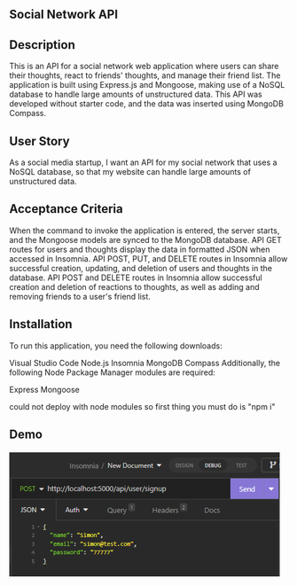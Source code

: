 ## Social Network API

## Description
This is an API for a social network web application where users can share their thoughts, react to friends' thoughts, and manage their friend list. The application is built using Express.js and Mongoose, making use of a NoSQL database to handle large amounts of unstructured data. This API was developed without starter code, and the data was inserted using MongoDB Compass.

## User Story
As a social media startup, I want an API for my social network that uses a NoSQL database, so that my website can handle large amounts of unstructured data.

## Acceptance Criteria

When the command to invoke the application is entered, the server starts, and the Mongoose models are synced to the MongoDB database.
API GET routes for users and thoughts display the data in formatted JSON when accessed in Insomnia.
API POST, PUT, and DELETE routes in Insomnia allow successful creation, updating, and deletion of users and thoughts in the database.
API POST and DELETE routes in Insomnia allow successful creation and deletion of reactions to thoughts, as well as adding and removing friends to a user's friend list.

## Installation

To run this application, you need the following downloads:

Visual Studio Code
Node.js
Insomnia
MongoDB Compass
Additionally, the following Node Package Manager modules are required:

Express
Mongoose

could not deploy with node modules so first thing you must do is "npm i"

## Demo
![img](images/signup.png)
